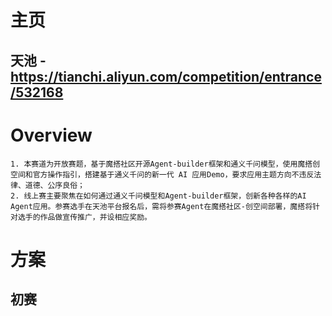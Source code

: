 # 主页 
## 天池 - https://tianchi.aliyun.com/competition/entrance/532168

# Overview
    1. 本赛道为开放赛题，基于魔搭社区开源Agent-builder框架和通义千问模型，使用魔搭创空间和官方操作指引，搭建基于通义千问的新一代 AI 应用Demo，要求应用主题方向不违反法律、道德、公序良俗；
    2. 线上赛主要聚焦在如何通过通义千问模型和Agent-builder框架，创新各种各样的AI Agent应用。参赛选手在天池平台报名后，需将参赛Agent在魔搭社区-创空间部署，魔搭将针对选手的作品做宣传推广，并设相应奖励。
# 方案
## 初赛
    
